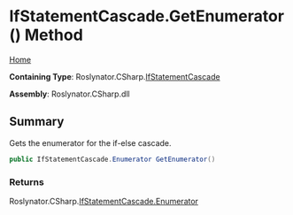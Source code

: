 <a name="_top"></a>

# IfStatementCascade\.GetEnumerator\(\) Method

[Home](../../../../README.md#_top)

**Containing Type**: Roslynator\.CSharp\.[IfStatementCascade](../README.md#_top)

**Assembly**: Roslynator\.CSharp\.dll

## Summary

Gets the enumerator for the if\-else cascade\.

```csharp
public IfStatementCascade.Enumerator GetEnumerator()
```

### Returns

Roslynator\.CSharp\.[IfStatementCascade.Enumerator](../Enumerator/README.md#_top)

